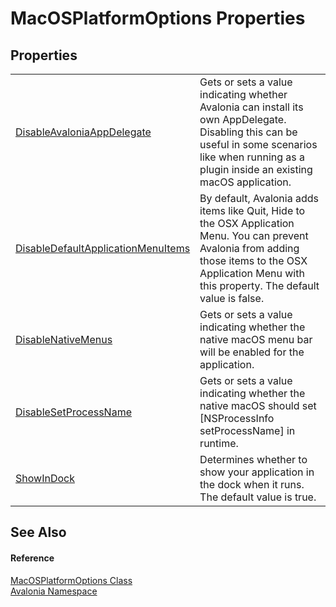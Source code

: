 # MacOSPlatformOptions Properties




## Properties
<table>
<tr>
<td><a href="P_Avalonia_MacOSPlatformOptions_DisableAvaloniaAppDelegate">DisableAvaloniaAppDelegate</a></td>
<td>Gets or sets a value indicating whether Avalonia can install its own AppDelegate. Disabling this can be useful in some scenarios like when running as a plugin inside an existing macOS application.</td>
</tr>
<tr>
<td><a href="P_Avalonia_MacOSPlatformOptions_DisableDefaultApplicationMenuItems">DisableDefaultApplicationMenuItems</a></td>
<td>By default, Avalonia adds items like Quit, Hide to the OSX Application Menu. You can prevent Avalonia from adding those items to the OSX Application Menu with this property. The default value is false.</td>
</tr>
<tr>
<td><a href="P_Avalonia_MacOSPlatformOptions_DisableNativeMenus">DisableNativeMenus</a></td>
<td>Gets or sets a value indicating whether the native macOS menu bar will be enabled for the application.</td>
</tr>
<tr>
<td><a href="P_Avalonia_MacOSPlatformOptions_DisableSetProcessName">DisableSetProcessName</a></td>
<td>Gets or sets a value indicating whether the native macOS should set [NSProcessInfo setProcessName] in runtime.</td>
</tr>
<tr>
<td><a href="P_Avalonia_MacOSPlatformOptions_ShowInDock">ShowInDock</a></td>
<td>Determines whether to show your application in the dock when it runs. The default value is true.</td>
</tr>
</table>

## See Also


#### Reference
<a href="T_Avalonia_MacOSPlatformOptions">MacOSPlatformOptions Class</a>  
<a href="N_Avalonia">Avalonia Namespace</a>  
